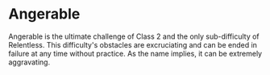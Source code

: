 # Angerable

Angerable is the ultimate challenge of Class 2 and the only sub-difficulty of Relentless. This difficulty's obstacles are excruciating and can be ended in failure at any time without practice. As the name implies, it can be extremely aggravating.
